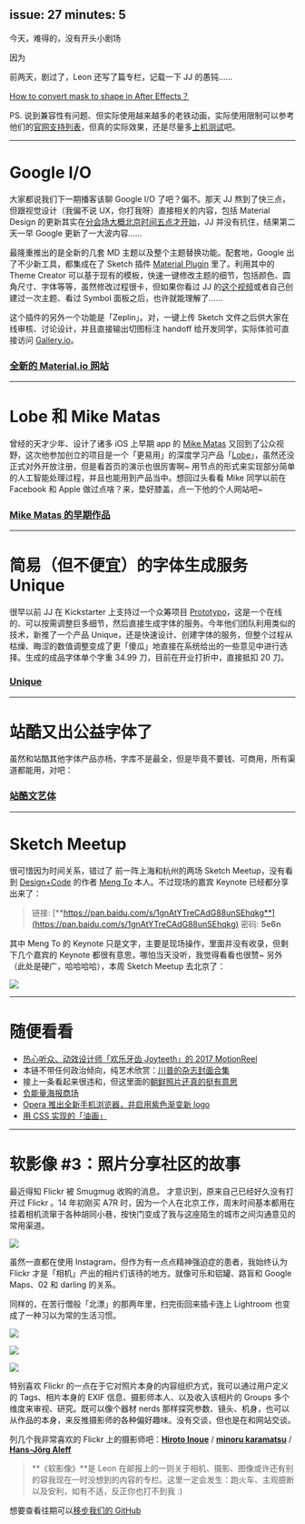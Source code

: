 issue: 27
minutes: 5
---
今天，难得的，没有开头小剧场

因为

前两天，剧过了，Leon 还写了篇专栏，记载一下 JJ 的愚钝……

[How to convert mask to shape in After Effects？](https://zhuanlan.zhihu.com/p/36600741)

PS. 说到兼容性有问题、但实际使用越来越多的老铁动画，实际使用限制可以参考他们的[官网支持列表](http://airbnb.io/lottie/supported-features.html)，但真的实际效果，还是尽量多[上机测试](https://www.lottiefiles.com/)吧。

---

# Google I/O
大家都说我们下一期播客该聊 Google I/O 了吧？偏不。那天 JJ 熬到了快三点，但跟视觉设计（我偏不说 UX，你打我呀）直接相关的内容，包括 Material Design 的更新其实在[分会场大概北京时间五点才开始](https://youtu.be/3VUMl_l-_fI)，JJ 并没有抗住，结果第二天一早 Google 更新了一大波内容……

最隆重推出的是全新的几套 MD 主题以及整个主题替换功能。配套地，Google 出了不少新工具，都集成在了 Sketch 插件 [Material Plugin](https://material.io/tools/theme-editor/) 里了。利用其中的 Theme Creator 可以基于现有的模板，快速一键修改主题的细节，包括颜色、圆角尺寸、字体等等，虽然修改过程很卡，但如果你看过 JJ 的[这个视频](https://www.instagram.com/p/Bii0AjRlEYW/)或者自己创建过一次主题、看过 Symbol 面板之后，也许就能理解了……

这个插件的另外一个功能是「Zeplin」。对，一键上传 Sketch 文件之后供大家在线审核、讨论设计，并且直接输出切图标注 handoff 给开发同学，实际体验可直接访问 [Gallery.io](https://gallery.io/#recent)。
### [全新的 Material.io 网站](https://material.io/)

---

# Lobe 和 Mike Matas
曾经的天才少年、设计了诸多 iOS 上早期 app 的 [Mike Matas](https://twitter.com/mike_matas) 又回到了公众视野，这次他参加创立的项目是一个「更易用」的深度学习产品「[Lobe](https://www.lobe.ai/)」，虽然还没正式对外开放注册，但是看首页的演示也很厉害啊~ 用节点的形式来实现部分简单的人工智能处理过程，并且也能用到产品当中。想回过头看看 Mike 同学以前在 Facebook 和 Apple 做过点啥？来，垫好膝盖，点一下他的个人网站吧~
### [Mike Matas 的早期作品](http://www.mikematas.com/#!2Rs/5sJ/ui_design/iphone_battery)

---

# 简易（但不便宜）的字体生成服务 Unique
很早以前 JJ 在 Kickstarter 上支持过一个众筹项目 [Prototypo](https://www.kickstarter.com/projects/prototypoapp/prototypo-streamlining-font-creation)，这是一个在线的、可以按需调整巨多细节，然后直接生成字体的服务。今年他们团队利用类似的技术，新推了一个产品 Unique，还是快速设计、创建字体的服务，但整个过程从枯燥、晦涩的数值调整变成了更「傻瓜」地直接在系统给出的一些意见中进行选择。生成的成品字体单个字重 34.99 刀，目前在开业打折中，直接抵扣 20 刀。
### [Unique](https://unique.prototypo.io/)

---

# 站酷又出公益字体了
虽然和站酷其他字体产品亦杨，字库不是最全，但是毕竟不要钱、可商用，所有渠道都能用，对吧：
### [站酷文艺体](http://www.zcool.com.cn/special/zcoolwenyiti/)

---

# Sketch Meetup
很可惜因为时间关系，错过了 前一阵上海和杭州的两场 Sketch Meetup，没有看到 [Design+Code](https://designcode.io/) 的作者 [Meng To](http://mengto.com/) 本人。不过现场的嘉宾 Keynote 已经都分享出来了：

> 链接: [**https://pan.baidu.com/s/1gnAtYTreCAdG88unSEhqkg**](https://pan.baidu.com/s/1gnAtYTreCAdG88unSEhqkg) 密码: **5e6n**

其中 Meng To 的 Keynote 只是文字，主要是现场操作，里面并没有收录，但剩下几个嘉宾的 Keynote 都很有意思，哪怕当天没听，我觉得看看也很赞~ 另外（此处是硬广，哈哈哈哈），本周 Sketch Meetup 去北京了：

![](https://s.anw.red/anyway.post/content/dex.jpg)

---

# 随便看看
* [热心听众、动效设计师「欢乐牙齿 Joyteeth」的 2017 MotionReel](https://vimeo.com/268245489)
* 本链不带任何政治倾向，纯艺术欣赏：[川普的杂志封面合集](https://medium.com/s/story/a-visual-history-of-trump-magazine-covers-updated-for-2018-7255d632598c)
* 接上一条看起来很违和，但这里面的[朝鲜照片还真的挺有意思](https://mp.weixin.qq.com/s/-s683I6YnPthiHp_5EzThQ)
* [负能量海报商场](https://unspiration.co/)
* [Opera 推出全新手机浏览器，并启用紫色渐变新 logo](https://mp.weixin.qq.com/s/MtzBm1iwxPVfCkblQpCaHQ)
* [用 CSS 实现的「油画」](https://github.com/cyanharlow/purecss-francine)

---

# 软影像 #3：照片分享社区的故事
最近得知 Flickr 被 Smugmug 收购的消息。
才意识到，原来自己已经好久没有打开过 Flickr 。14 年初刚买 A7R 时，因为一个人在北京工作，周末时间基本都用在挂着相机流窜于各种胡同小巷，按快门变成了我与这座陌生的城市之间沟通意见的常用渠道。

![](https://s.anw.red/softimage/03-01.jpg)

虽然一直都在使用 Instagram，但作为有一点点精神强迫症的患者，我始终认为 Flickr 才是「相机」产出的相片们该待的地方。就像可乐和铝罐、路盲和 Google Maps、02 和 darling 的关系。

同样的，在苦行僧般「北漂」的那两年里，扫完街回来插卡连上 Lightroom 也变成了一种习以为常的生活习惯。

![](https://s.anw.red/softimage/03-02.jpg)

![](https://s.anw.red/softimage/03-03.jpg)

![](https://s.anw.red/softimage/03-04.jpg)

特别喜欢 Flickr 的一点在于它对照片本身的内容组织方式，我可以通过用户定义的 Tags、相片本身的 EXIF 信息、摄影师本人、以及收入该相片的 Groups 多个维度来审视、研究。既可以像个器材 nerds 那样探究参数、镜头、机身，也可以从作品的本身，来反推摄影师的各种偏好趣味。没有交谈，但也是在和网站交谈。

列几个我非常喜欢的 Flickr 上的摄影师吧：[**Hiroto Inoue**](https://www.flickr.com/people/watchph/) / [**minoru karamatsu**](https://www.flickr.com/people/pandx1/) / [**Hans-Jörg Aleff**](https://www.flickr.com/photos/ffela/)

> **《软影像》**是 Leon 在邮报上的一则关于相机、摄影、图像或许还有别的容我现在一时没想到的内容的专栏。这里一定会发生：跑火车、主观臆断以及安利，如有不适，反正你也打不到我 :) 

想要查看往期可以[移步我们的 GitHub](https://github.com/Anyway-Design/Anyway.Post#anywaypost-%E5%AE%89%E5%A6%AE%E8%96%87%E9%82%AE%E6%8A%A5)